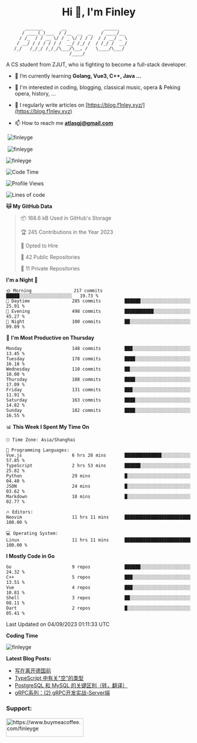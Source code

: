 <h1 align="center">Hi 👋, I'm Finley</h1>

```text
       _______       __              ______   
      / ____(_)___  / /__  __  __   / ____/__ 
     / /_  / / __ \/ / _ \/ / / /  / / __/ _ \
    / __/ / / / / / /  __/ /_/ /  / /_/ /  __/
   /_/   /_/_/ /_/_/\___/\__, /   \____/\___/
                        /____/                
```

<p align="left">

A CS student from ZJUT,
who is fighting to become a full-stack developer.

</p>

<p align="left">

- 🌱 I’m currently learning **Golang, Vue3, C++, Java ...**

- 🧠 I'm interested in coding, blogging, classical music, opera & Peking opera, history, ...

- 📝 I regularly write articles on [https://blog.f1nley.xyz/](https://blog.f1nley.xyz)

- 📫 How to reach me **atlasgj@gmail.com**

</p>

<p>&nbsp;<img align="center" src="https://github-readme-stats.vercel.app/api/top-langs/?username=finleyge&show_icons=true&locale=en&hide=javascript,html,tex" alt="finleyge" /></p>

<p>&nbsp;<img align="center" src="https://github-readme-stats.vercel.app/api?username=finleyge&show_icons=true&locale=en" alt="finleyge" /></p>

<p><img align="center" src="https://github-readme-streak-stats.herokuapp.com/?user=finleyge&" alt="finleyge" /></p>

<!--START_SECTION:waka-->
![Code Time](http://img.shields.io/badge/Code%20Time-855%20hrs%2036%20mins-blue)

![Profile Views](http://img.shields.io/badge/Profile%20Views-0-blue)

![Lines of code](https://img.shields.io/badge/From%20Hello%20World%20I%27ve%20Written-652.2%20thousand%20lines%20of%20code-blue)

**🐱 My GitHub Data** 

> 📦 168.6 kB Used in GitHub's Storage 
 > 
> 🏆 245 Contributions in the Year 2023
 > 
> 💼 Opted to Hire
 > 
> 📜 42 Public Repositories 
 > 
> 🔑 11 Private Repositories 
 > 
**I'm a Night 🦉** 

```text
🌞 Morning                217 commits         █████░░░░░░░░░░░░░░░░░░░░   19.73 % 
🌆 Daytime                285 commits         ██████░░░░░░░░░░░░░░░░░░░   25.91 % 
🌃 Evening                498 commits         ███████████░░░░░░░░░░░░░░   45.27 % 
🌙 Night                  100 commits         ██░░░░░░░░░░░░░░░░░░░░░░░   09.09 % 
```
📅 **I'm Most Productive on Thursday** 

```text
Monday                   148 commits         ███░░░░░░░░░░░░░░░░░░░░░░   13.45 % 
Tuesday                  178 commits         ████░░░░░░░░░░░░░░░░░░░░░   16.18 % 
Wednesday                110 commits         ██░░░░░░░░░░░░░░░░░░░░░░░   10.00 % 
Thursday                 188 commits         ████░░░░░░░░░░░░░░░░░░░░░   17.09 % 
Friday                   131 commits         ███░░░░░░░░░░░░░░░░░░░░░░   11.91 % 
Saturday                 163 commits         ████░░░░░░░░░░░░░░░░░░░░░   14.82 % 
Sunday                   182 commits         ████░░░░░░░░░░░░░░░░░░░░░   16.55 % 
```


📊 **This Week I Spent My Time On** 

```text
🕑︎ Time Zone: Asia/Shanghai

💬 Programming Languages: 
Vue.js                   6 hrs 28 mins       ██████████████░░░░░░░░░░░   57.85 % 
TypeScript               2 hrs 53 mins       ██████░░░░░░░░░░░░░░░░░░░   25.82 % 
Python                   29 mins             █░░░░░░░░░░░░░░░░░░░░░░░░   04.40 % 
JSON                     24 mins             █░░░░░░░░░░░░░░░░░░░░░░░░   03.62 % 
Markdown                 18 mins             █░░░░░░░░░░░░░░░░░░░░░░░░   02.77 % 

🔥 Editors: 
Neovim                   11 hrs 11 mins      █████████████████████████   100.00 % 

💻 Operating System: 
Linux                    11 hrs 11 mins      █████████████████████████   100.00 % 
```

**I Mostly Code in Go** 

```text
Go                       9 repos             ██████░░░░░░░░░░░░░░░░░░░   24.32 % 
C++                      5 repos             ███░░░░░░░░░░░░░░░░░░░░░░   13.51 % 
Vue                      4 repos             ███░░░░░░░░░░░░░░░░░░░░░░   10.81 % 
Shell                    3 repos             ██░░░░░░░░░░░░░░░░░░░░░░░   08.11 % 
Dart                     2 repos             █░░░░░░░░░░░░░░░░░░░░░░░░   05.41 % 
```




 Last Updated on 04/09/2023 01:11:33 UTC
<!--END_SECTION:waka-->
**Coding Time**
<p>
       <img align="center" src="https://wakatime.com/share/@1f267603-cf28-47c9-a32c-2753500710e7/96d852e9-5832-42ff-acaa-a48a5371ba9d.svg" alt="finleyge" />
</p>

</p>


**Latest Blog Posts:**

<!-- BLOG-POST-LIST:START -->
- [写在离开德国前](https://blog.f1nley.xyz/post/before-leaving-germany/)
- [TypeScript 中有关&quot;空&quot;的类型](https://blog.f1nley.xyz/post/web/ts-many-types-of-nothing/)
- [PostgreSQL 和 MySQL 的关键区别（转，翻译）](https://blog.f1nley.xyz/post/pg-mysql-diff/)
- [gRPC系列：&lpar;2&rpar; gRPC开发实战-Server端](https://blog.f1nley.xyz/post/grpc/golang-server/)
<!-- BLOG-POST-LIST:END -->

<h3 align="left">Support:</h3>

<p align="left">

<a href="https://www.buymeacoffee.com/finleyge"> <img align="left" src="https://cdn.buymeacoffee.com/buttons/v2/default-yellow.png" height="50" width="210" alt="https://www.buymeacoffee.com/finleyge" />

</a>
</p>
